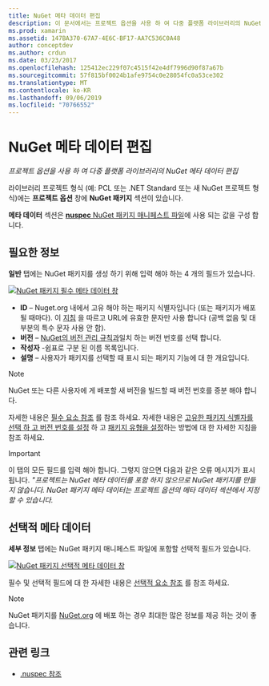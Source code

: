 ```yaml
---
title: NuGet 메타 데이터 편집
description: 이 문서에서는 프로젝트 옵션을 사용 하 여 다중 플랫폼 라이브러리의 NuGet 메타 데이터를 편집 하는 방법을 설명 합니다. 필수 및 선택적 메타 데이터 모두에 대해 설명 합니다.
ms.prod: xamarin
ms.assetid: 147BA370-67A7-4E6C-BF17-AA7C536C0A48
author: conceptdev
ms.author: crdun
ms.date: 03/23/2017
ms.openlocfilehash: 125412ec229f07c4515f42e4df7996d90f87a67b
ms.sourcegitcommit: 57f815bf0024b1afe9754c0e28054fc0a53ce302
ms.translationtype: MT
ms.contentlocale: ko-KR
ms.lasthandoff: 09/06/2019
ms.locfileid: "70766552"
---
```

# <a name="editing-nuget-metadata"></a>NuGet 메타 데이터 편집

_프로젝트 옵션을 사용 하 여 다중 플랫폼 라이브러리의 NuGet 메타 데이터 편집_

라이브러리 프로젝트 형식 (예: PCL 또는 .NET Standard 또는 새 NuGet 프로젝트 형식)에는 **프로젝트 옵션** 창에 **NuGet 패키지** 섹션이 있습니다.

**메타 데이터** 섹션은 [ **nuspec** NuGet 패키지 매니페스트 파일](https://docs.microsoft.com/nuget/create-packages/creating-a-package#the-role-and-structure-of-the-nuspec-file)에 사용 되는 값을 구성 합니다.

## <a name="required-information"></a>필요한 정보

**일반** 탭에는 NuGet 패키지를 생성 하기 위해 입력 해야 하는 4 개의 필드가 있습니다.

[![](metadata-images/metadata-general-sml.png "NuGet 패키지 필수 메타 데이터 창")](metadata-images/metadata-general.png#lightbox)

- **ID** – Nuget.org 내에서 고유 해야 하는 패키지 식별자입니다 (또는 패키지가 배포 될 때마다). 이 [지침](https://docs.microsoft.com/nuget/create-packages/creating-a-package#choosing-a-unique-package-identifier-and-setting-the-version-number) 을 따르고 URL에 유효한 문자만 사용 합니다 (공백 없음 및 대부분의 특수 문자 사용 안 함).
- **버전** – [NuGet의 버전 관리 규칙과](https://docs.microsoft.com/nuget/create-packages/dependency-versions)일치 하는 버전 번호를 선택 합니다.
- **작성자** -쉼표로 구분 된 이름 목록입니다.
- **설명** – 사용자가 패키지를 선택할 때 표시 되는 패키지 기능에 대 한 개요입니다.

> [!NOTE]
> NuGet 또는 다른 사용자에 게 배포할 새 버전을 빌드할 때 버전 번호를 증분 해야 합니다.

자세한 내용은 [필수 요소 참조](https://docs.microsoft.com/nuget/schema/nuspec#required-metadata-elements) 를 참조 하세요. 자세한 내용은 [고유한 패키지 식별자를 선택 하 고 버전 번호를 설정](https://docs.microsoft.com/nuget/create-packages/creating-a-package#choosing-a-unique-package-identifier-and-setting-the-version-number) 하 고 [패키지 유형을 설정](https://docs.microsoft.com/nuget/create-packages/creating-a-package#setting-a-package-type)하는 방법에 대 한 자세한 지침을 참조 하세요.

> [!IMPORTANT]
> 이 탭의 모든 필드를 입력 해야 합니다. 그렇지 않으면 다음과 같은 오류 메시지가 표시 됩니다. _"프로젝트는 NuGet 메타 데이터를 포함 하지 않으므로 NuGet 패키지를 만들지 않습니다. NuGet 패키지 메타 데이터는 프로젝트 옵션의 메타 데이터 섹션에서 지정할 수 있습니다._

## <a name="optional-metadata"></a>선택적 메타 데이터

**세부 정보** 탭에는 NuGet 패키지 매니페스트 파일에 포함할 선택적 필드가 있습니다.

[![](metadata-images/metadata-detail-sml.png "NuGet 패키지 선택적 메타 데이터 창")](metadata-images/metadata-detail.png#lightbox)

필수 및 선택적 필드에 대 한 자세한 내용은 [선택적 요소 참조](https://docs.microsoft.com/nuget/schema/nuspec#optional-metadata-elements) 를 참조 하세요.

> [!NOTE]
> NuGet 패키지를 [NuGet.org](https://www.nuget.org) 에 배포 하는 경우 최대한 많은 정보를 제공 하는 것이 좋습니다.

## <a name="related-links"></a>관련 링크

- [.nuspec 참조](https://docs.microsoft.com/nuget/schema/nuspec#general-form-and-schema)

